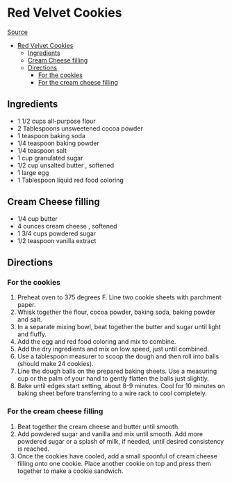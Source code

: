 # Red Velvet Cookies

[Source](https://tastesbetterfromscratch.com/red-velvet-cookies-with-cream-cheese-filling/)

- [Red Velvet Cookies](#red-velvet-cookies)
  - [Ingredients](#ingredients)
  - [Cream Cheese filling](#cream-cheese-filling)
  - [Directions](#directions)
    - [For the cookies](#for-the-cookies)
    - [For the cream cheese filling](#for-the-cream-cheese-filling)

## Ingredients

- 1 1/2 cups all-purpose flour
- 2 Tablespoons unsweetened cocoa powder
- 1 teaspoon baking soda
- 1/4 teaspoon baking powder
- 1/4 teaspoon salt
- 1 cup granulated sugar
- 1/2 cup unsalted butter , softened
- 1 large egg
- 1 Tablespoon liquid red food coloring

## Cream Cheese filling

- 1/4 cup butter
- 4 ounces cream cheese , softened
- 1 3/4 cups powdered sugar
- 1/2 teaspoon vanilla extract

## Directions

### For the cookies

1. Preheat oven to 375 degrees F. Line two cookie sheets with parchment paper.
1. Whisk together the flour, cocoa powder, baking soda, baking powder and salt.
1. In a separate mixing bowl, beat together the butter and sugar until light and fluffy.
1. Add the egg and red food coloring and mix to combine.
1. Add the dry ingredients and mix on low speed, just until combined.
1. Use a tablespoon measurer to scoop the dough and then roll into balls (should make 24 cookies).
1. Line the dough balls on the prepared baking sheets. Use a measuring cup or the palm of your hand to gently flatten the balls just slightly.
1. Bake until edges start setting, about 8-9 minutes. Cool for 10 minutes on baking sheet before transferring to a wire rack to cool completely.

### For the cream cheese filling

1. Beat together the cream cheese and butter until smooth.
1. Add powdered sugar and vanilla and mix until smooth. Add more powdered sugar or a splash of milk, if needed, until desired consistency is reached.
1. Once the cookies have cooled, add a small spoonful of cream cheese filling onto one cookie. Place another cookie on top and press them together to make a cookie sandwich.
